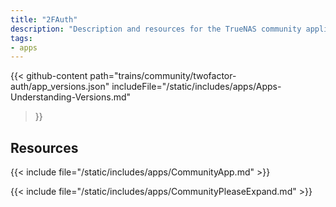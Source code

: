 ```yaml
---
title: "2FAuth"
description: "Description and resources for the TrueNAS community application called 2FAuth."
tags:
- apps
---
```


{{< github-content 
    path="trains/community/twofactor-auth/app_versions.json"
	includeFile="/static/includes/apps/Apps-Understanding-Versions.md"
>}}

## Resources

{{< include file="/static/includes/apps/CommunityApp.md" >}}

{{< include file="/static/includes/apps/CommunityPleaseExpand.md" >}}

<!--
<div class="docs-sections">

{{< doc-card title="<appname> Deployments" link="/resources/"
descr="How to deploy and configure the <appname> app." >}}

</div>
-->
